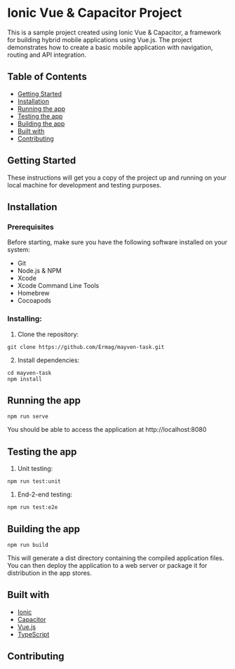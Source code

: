 # Ionic Vue & Capacitor Project

This is a sample project created using Ionic Vue & Capacitor, a framework for building hybrid mobile applications using Vue.js. The project demonstrates how to create a basic mobile application with navigation, routing and API integration.


## Table of Contents

- [Getting Started](#gettingstarted)
- [Installation](#installation)
- [Running the app](#runningtheapp)
- [Testing the app](#testingtheapp)
- [Building the app](#buildingtheapp)
- [Built with](#builtwith)
- [Contributing](#contributing)


## Getting Started
These instructions will get you a copy of the project up and running on your local machine for development and testing purposes.

## Installation

### Prerequisites

Before starting, make sure you have the following software installed on your system:

- Git
- Node.js & NPM
- Xcode
- Xcode Command Line Tools
- Homebrew
- Cocoapods

### Installing:

1. Clone the repository:

```
git clone https://github.com/Ermag/mayven-task.git
```

2. Install dependencies:

```
cd mayven-task
npm install
```

## Running the app

```
npm run serve
```
You should be able to access the application at http://localhost:8080

## Testing the app

1. Unit testing:
```
npm run test:unit
```

1. End-2-end testing:
```
npm run test:e2e
```

## Building the app

```
npm run build
```
This will generate a dist directory containing the compiled application files. You can then deploy the application to a web server or package it for distribution in the app stores.

## Built with

- [Ionic](https://ionicframework.com/docs/vue/overview)
- [Capacitor](https://capacitorjs.com/docs/)
- [Vue.js](https://vuejs.org/)
- [TypeScript](https://www.typescriptlang.org/)

## Contributing
